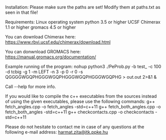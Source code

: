 Installation:
Please make sure the paths are set!
Modify them at paths.txt as seen in that file!

Requirements:
Linux operating system
python 3.5 or higher
UCSF Chimerax 1.1 or higher
gromacs 4.5 or higher

You can download Chimerax here:
https://www.rbvi.ucsf.edu/chimerax/download.html

You can donwnload GROMACS here:
https://manual.gromacs.org/documentation/

Example running of the program:
nohup python3 ./PeProb.py -b test_ -c 100 -d tcbig -g 1 -m LEFT -n 3 -p 0 -r 0 -s QGGGGWGQPHGGGWGQPHGGGWGQPHGGGWGQPHG > out.out 2>&1 &

Call --help for more info.

If you would like to compile the c++ executables from the sources instead of using the given executables, please use the following commands:
g++ fetch_angles.cpp -o fetch_angles -std=c++11
g++ fetch_both_angles.cpp -o fetch_both_angles -std=c++11
g++ checkcontacts.cpp -o checkcontacts -std=c++11

Please do not hesitate to contact me in case of any questions at the following e-mail address:
harmat.zita@itk.ppke.hu

